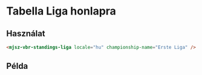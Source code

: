 # Tabella Liga honlapra

## Használat

```html
<mjsz-vbr-standings-liga locale="hu" championship-name="Erste Liga" />
```

## Példa

<ClientOnly>
  <mjsz-vbr-standings-liga
    locale="hu"
    championship-name="Erste Liga"
  />
</ClientOnly>
